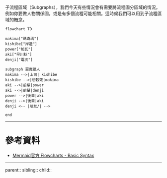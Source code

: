 子流程區域（Subgraphs），我們今天有些情況會有需要將流程圖分區域的情況。例如你要做人物關係圖，或是有多個流程可能相關。這時候我們可以用到子流程區域的概念。

```mermaid
flowchart TD

makima["瑪奇瑪"]
kishibe["岸邊"]
power["帕瓦"]
aki["早川秋"]
denji["電次"]

subgraph 惡魔獵人
makima -->|上司| kishibe
kishibe -->|想殺死|makima
aki -->|前輩|power
aki -->|前輩|denji
power -->|後輩|aki
denji -->|後輩|aki
denji <-- |朋友/| -->

end
```
- - -
# 參考資料
- [Mermaid官方 Flowcharts - Basic Syntax](https://mermaid.js.org/syntax/flowchart.html#tagged-process-tagged-rectangle)
- - -
parent::
sibling::
child::